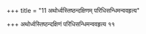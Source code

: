 +++
title = "11 अथोर्ध्वस्तिष्ठन्दक्षिणम् परिधिसन्धिमन्ववहृत्य"

+++
अथोर्ध्वस्तिष्ठन्दक्षिणं परिधिसन्धिमन्ववहृत्य ११